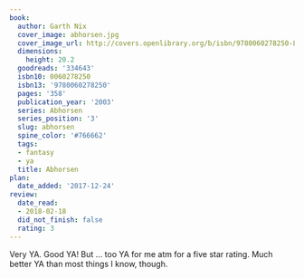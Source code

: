 ```yaml
---
book:
  author: Garth Nix
  cover_image: abhorsen.jpg
  cover_image_url: http://covers.openlibrary.org/b/isbn/9780060278250-L.jpg
  dimensions:
    height: 20.2
  goodreads: '334643'
  isbn10: 0060278250
  isbn13: '9780060278250'
  pages: '358'
  publication_year: '2003'
  series: Abhorsen
  series_position: '3'
  slug: abhorsen
  spine_color: '#766662'
  tags:
  - fantasy
  - ya
  title: Abhorsen
plan:
  date_added: '2017-12-24'
review:
  date_read:
  - 2018-02-18
  did_not_finish: false
  rating: 3
---
```


Very YA. Good YA! But … too YA for me atm for a five star rating. Much better YA than most things I know, though.

